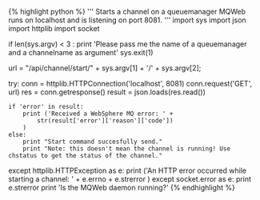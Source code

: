 {% highlight python %}
'''
 Starts a channel on a queuemanager 
 MQWeb runs on localhost and is listening on port 8081. 
'''
import sys
import json
import httplib
import socket

if len(sys.argv) < 3 :
	print 'Please pass me the name of a queuemanager and a channelname as argument'
	sys.exit(1)

url = "/api/channel/start/" + sys.argv[1] + '/' + sys.argv[2];

try:
	conn = httplib.HTTPConnection('localhost', 8081)
	conn.request('GET', url)
	res = conn.getresponse()
	result = json.loads(res.read())

	if 'error' in result:
		print ('Received a WebSphere MQ error: ' +	
			str(result['error']['reason']['code'])
		)
	else:
		print "Start command succesfully send."
		print "Note: this doesn't mean the channel is running! Use chstatus to get the status of the channel."

except httplib.HTTPException as e:
	print ('An HTTP error occurred while starting a channel: ' +
		e.errno + e.strerror
	)
except socket.error as e:
	print e.strerror
	print 'Is the MQWeb daemon running?'
{% endhighlight %}
